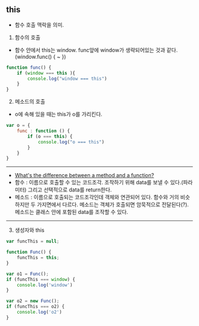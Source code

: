 ## this

- 함수 호출 맥락을 의미.

1. 함수의 호출

- 함수 안에서 this는 window. func앞에 window가 생략되어있는 것과 같다.(window.func() { ~ })

```javascript
function func() {
    if (window === this ){
        console.log("window === this")
    }
}
```

2. 메소드의 호출

- o에 속해 있을 때는 this가 o를 가리킨다.

```javascript
var o = {
    func : function () {
        if (o === this) {
            console.log("o === this")
        }
    }
}
```

---

- [What's the difference between a method and a function?](https://stackoverflow.com/questions/155609/whats-the-difference-between-a-method-and-a-function)
- 함수 : 이름으로 호출할 수 있는 코드조각. 조작하기 위해 data를 보낼 수 있다.(파라미터) 그리고 선택적으로 data를 return한다. 
- 메소드 : 이름으로 호출되는 코드조각인데 객체와 연관되어 있다. 함수와 거의 비슷하지만 두 가지면에서 다르다. 메소드는 객체가 호출되면 암묵적으로 전달된다(?). 메소드는 클래스 안에 포함된 data를 조작할 수 있다.  

---

3. 생성자와 this

```javascript
var funcThis = null;

function Func() {
    funcThis = this;
}

var o1 = Func();
if (funcThis === window) {
    console.log('window')
}

var o2 = new Func();
if (funcThis === o2) {
    console.log('o2')
}
```

